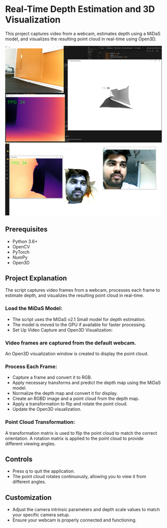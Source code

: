 # Real-Time Depth Estimation and 3D Visualization

This project captures video from a webcam, estimates depth using a MiDaS model, and visualizes the resulting point cloud in real-time using Open3D.

![""](images/3dreconstruct.PNG)
![""](images/3dreconstruct2.PNG)

## Prerequisites
* Python 3.6+
* OpenCV
* PyTorch
* NumPy
* Open3D

## Project Explanation
The script captures video frames from a webcam, processes each frame to estimate depth, and visualizes the resulting point cloud in real-time.

### Load the MiDaS Model: 

* The script uses the MiDaS v2.1 Small model for depth estimation.
* The model is moved to the GPU if available for faster processing.
* Set Up Video Capture and Open3D Visualization:

### Video frames are captured from the default webcam.
An Open3D visualization window is created to display the point cloud.
### Process Each Frame:

* Capture a frame and convert it to RGB.
* Apply necessary transforms and predict the depth map using the MiDaS model.
* Normalize the depth map and convert it for display.
* Create an RGBD image and a point cloud from the depth map.
* Apply a transformation to flip and rotate the point cloud.
* Update the Open3D visualization.
### Point Cloud Transformation:

A transformation matrix is used to flip the point cloud to match the correct orientation.
A rotation matrix is applied to the point cloud to provide different viewing angles.
## Controls
* Press q to quit the application.
* The point cloud rotates continuously, allowing you to view it from different angles.
## Customization
* Adjust the camera intrinsic parameters and depth scale values to match your specific camera setup.
* Ensure your webcam is properly connected and functioning.
